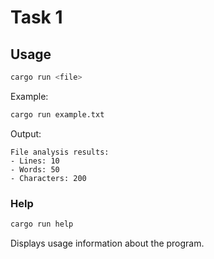 # Task 1

## Usage

```sh
cargo run <file>
```

Example:
```sh
cargo run example.txt
```

Output:
```
File analysis results:
- Lines: 10
- Words: 50
- Characters: 200
```

### Help

```sh
cargo run help
```

Displays usage information about the program.


